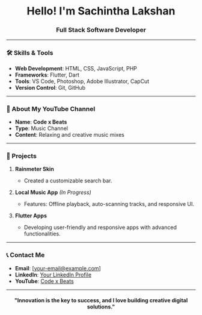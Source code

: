 <h1 align="center">Hello! I'm Sachintha Lakshan</h1>
<h3 align="center">Full Stack Software Developer</h3>

---

### 🛠️ Skills & Tools  
- **Web Development**: HTML, CSS, JavaScript, PHP  
- **Frameworks**: Flutter, Dart  
- **Tools**: VS Code, Photoshop, Adobe Illustrator, CapCut  
- **Version Control**: Git, GitHub  

---

### 🎥 About My YouTube Channel  
- **Name**: **Code x Beats**  
- **Type**: Music Channel  
- **Content**: Relaxing and creative music mixes  

---

### 🌟 Projects  
1. **Rainmeter Skin**  
   - Created a customizable search bar.  

2. **Local Music App** *(In Progress)*  
   - Features: Offline playback, auto-scanning tracks, and responsive UI.  

3. **Flutter Apps**  
   - Developing user-friendly and responsive apps with advanced functionalities.

---

### 📞 Contact Me  
- **Email**: [your-email@example.com]  
- **LinkedIn**: [Your LinkedIn Profile](#)  
- **YouTube**: [Code x Beats](#)  

---

<h4 align="center">"Innovation is the key to success, and I love building creative digital solutions."</h4>